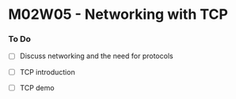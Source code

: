 # M02W05 - Networking with TCP

### To Do
- [ ] Discuss networking and the need for protocols
- [ ] TCP introduction
- [ ] TCP demo















